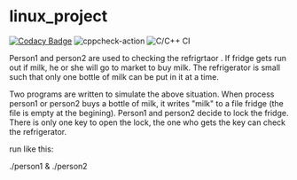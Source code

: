 # linux_project

[![Codacy Badge](https://api.codacy.com/project/badge/Grade/93113b41568d4327a17b3de1de3d0d8a)](https://app.codacy.com/manual/99002644/linux_project?utm_source=github.com&utm_medium=referral&utm_content=99002644/linux_project&utm_campaign=Badge_Grade_Settings)
![cppcheck-action](https://github.com/99002644/linux_project/workflows/cppcheck-action/badge.svg?branch=master)
![C/C++ CI](https://github.com/99002644/linux_project/workflows/C/C++%20CI/badge.svg?branch=master)

Person1 and person2  are used to checking the refrigrtaor . If fridge gets run out if milk, he or she will go to market to buy milk. The refrigerator  is small such that only one bottle of milk can be put in it at a time.

Two programs are written to simulate the above situation.
When process person1 or person2  buys a bottle of milk, it writes  "milk" to a file fridge (the file is empty at the begining).
Person1 and person2 decide to lock the fridge. There is only one key to open the lock, the one who gets the key can check the refrigerator. 

run like this:

													
./person1 & ./person2

